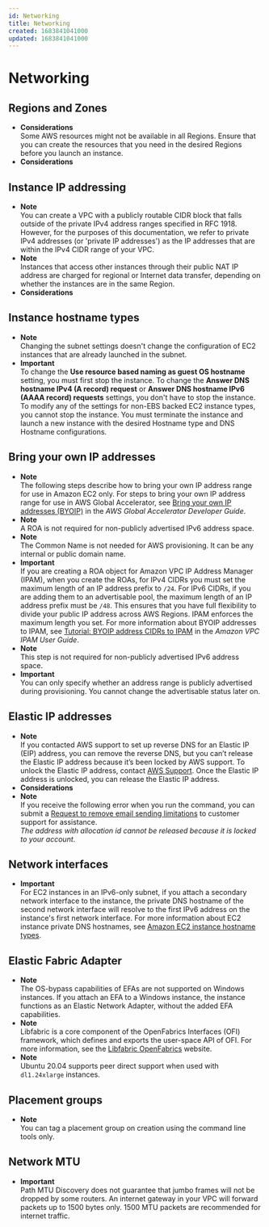 ```yaml
---
id: Networking
title: Networking
created: 1683841041000
updated: 1683841041000
---
```

# Networking
## Regions and Zones

- **Considerations**  
Some AWS resources might not be available in all Regions\. Ensure that you can create the resources that you need in the desired Regions before you launch an instance\.
- **Considerations**


## Instance IP addressing

- **Note**  
You can create a VPC with a publicly routable CIDR block that falls outside of the private IPv4 address ranges specified in RFC 1918\. However, for the purposes of this documentation, we refer to private IPv4 addresses \(or 'private IP addresses'\) as the IP addresses that are within the IPv4 CIDR range of your VPC\.
- **Note**  
Instances that access other instances through their public NAT IP address are charged for regional or Internet data transfer, depending on whether the instances are in the same Region\.
- **Considerations**


## Instance hostname types

- **Note**  
Changing the subnet settings doesn't change the configuration of EC2 instances that are already launched in the subnet\.
- **Important**  
To change the **Use resource based naming as guest OS hostname** setting, you must first stop the instance\. To change the **Answer DNS hostname IPv4 \(A record\) request** or **Answer DNS hostname IPv6 \(AAAA record\) requests** settings, you don't have to stop the instance\.
To modify any of the settings for non\-EBS backed EC2 instance types, you cannot stop the instance\. You must terminate the instance and launch a new instance with the desired Hostname type and DNS Hostname configurations\.


## Bring your own IP addresses

- **Note**  
The following steps describe how to bring your own IP address range for use in Amazon EC2 only\. For steps to bring your own IP address range for use in AWS Global Accelerator, see [Bring your own IP addresses \(BYOIP\)](https://docs.aws.amazon.com/global-accelerator/latest/dg/using-byoip.html) in the *AWS Global Accelerator Developer Guide*\.
- **Note**  
A ROA is not required for non\-publicly advertised IPv6 address space\.
- **Note**  
The Common Name is not needed for AWS provisioning\. It can be any internal or public domain name\.
- **Important**  
If you are creating a ROA object for Amazon VPC IP Address Manager \(IPAM\), when you create the ROAs, for IPv4 CIDRs you must set the maximum length of an IP address prefix to `/24`\. For IPv6 CIDRs, if you are adding them to an advertisable pool, the maximum length of an IP address prefix must be `/48`\. This ensures that you have full flexibility to divide your public IP address across AWS Regions\. IPAM enforces the maximum length you set\. For more information about BYOIP addresses to IPAM, see [Tutorial: BYOIP address CIDRs to IPAM](https://docs.aws.amazon.com/vpc/latest/ipam/tutorials-byoip-ipam.html) in the *Amazon VPC IPAM User Guide*\.
- **Note**  
This step is not required for non\-publicly advertised IPv6 address space\.
- **Important**  
You can only specify whether an address range is publicly advertised during provisioning\. You cannot change the advertisable status later on\.


## Elastic IP addresses

- **Note**  
If you contacted AWS support to set up reverse DNS for an Elastic IP \(EIP\) address, you can remove the reverse DNS, but you can’t release the Elastic IP address because it’s been locked by AWS support\. To unlock the Elastic IP address, contact [AWS Support](https://console.aws.amazon.com/support/home#/)\. Once the Elastic IP address is unlocked, you can release the Elastic IP address\.
- **Considerations**
- **Note**  
If you receive the following error when you run the command, you can submit a [Request to remove email sending limitations](http://aws.amazon.com/forms/ec2-email-limit-rdns-request) to customer support for assistance\.  
*The address with allocation id cannot be released because it is locked to your account*\.


## Network interfaces

- **Important**  
For EC2 instances in an IPv6\-only subnet, if you attach a secondary network interface to the instance, the private DNS hostname of the second network interface will resolve to the first IPv6 address on the instance's first network interface\. For more information about EC2 instance private DNS hostnames, see [Amazon EC2 instance hostname types](ec2-instance-naming.md)\.


## Elastic Fabric Adapter

- **Note**  
The OS\-bypass capabilities of EFAs are not supported on Windows instances\. If you attach an EFA to a Windows instance, the instance functions as an Elastic Network Adapter, without the added EFA capabilities\.
- **Note**  
Libfabric is a core component of the OpenFabrics Interfaces \(OFI\) framework, which defines and exports the user\-space API of OFI\. For more information, see the [Libfabric OpenFabrics](https://ofiwg.github.io/libfabric/) website\.
- **Note**  
Ubuntu 20\.04 supports peer direct support when used with `dl1.24xlarge` instances\.


## Placement groups

- **Note**  
You can tag a placement group on creation using the command line tools only\.


## Network MTU

- **Important**  
Path MTU Discovery does not guarantee that jumbo frames will not be dropped by some routers\. An internet gateway in your VPC will forward packets up to 1500 bytes only\. 1500 MTU packets are recommended for internet traffic\.

